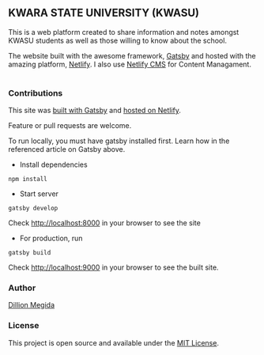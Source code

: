 ## KWARA STATE UNIVERSITY (KWASU)

This is a web platform created to share information and notes amongst KWASU students as well as those willing to know about the school.

The website built with the awesome framework, [Gatsby](https://gatsbyjs.org) and hosted with the amazing platform, [Netlify](https://netlify.com). I also use [Netlify CMS](https://netlifycms.org) for Content Managament.<br/><br/>


### Contributions
This site was [built with Gatsby](https://www.gatsbyjs.org/tutorial/part-zero/) and [hosted on Netlify](https://www.netlify.com/blog/2016/02/24/a-step-by-step-guide-gatsby-on-netlify/).

Feature or pull requests are welcome.

To run locally, you must have gatsby installed first. Learn how in the referenced article on Gatsby above.
- Install dependencies
```shell
npm install
```
- Start server
```shell
gatsby develop
```
Check [http://localhost:8000]() in your browser to see the site
- For production, run
```shell
gatsby build
```
Check [http://localhost:9000]() in your browser to see the built site.

### Author
[Dillion Megida](https://dillionmegida.com/about)

### License
This project is open source and available under the [MIT License](https://github.com/dillionmegida/dillionmegida.com/blob/master/LICENSE).
